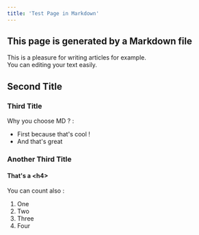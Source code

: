 ```yaml
---
title: 'Test Page in Markdown'
---
```


## This page is generated by a Markdown file

This is a pleasure for writing articles for example.  
You can editing your text easily.

## Second Title

### Third Title

Why you choose MD ? :

- First because that's cool !
- And that's great

### Another Third Title

#### That's a \<h4\>

You can count also :

1. One
2. Two
3. Three
4. Four
